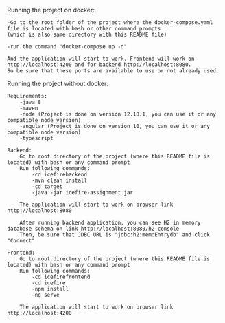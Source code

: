 Running the project on docker:
    
    -Go to the root folder of the project where the docker-compose.yaml file is located with bash or other command prompts 
    (which is also same directory with this README file)
    
    -run the command "docker-compose up -d"
    
    And the application will start to work. Frontend will work on http://localhost:4200 and for backend http://localhost:8080. 
    So be sure that these ports are available to use or not already used.
    
Running the project without docker:

    Requirements:
        -java 8
        -maven
        -node (Project is done on version 12.18.1, you can use it or any compatible node version)
        -angular (Project is done on version 10, you can use it or any compatible node version)
        -typescript
        
    Backend:
        Go to root directory of the project (where this README file is located) with bash or any command prompt
        Run following commands:
            -cd icefirebackend
            -mvn clean install
            -cd target
            -java -jar icefire-assignment.jar
        
        The application will start to work on browser link http://localhost:8080
        
        After running backend application, you can see H2 in memory database schema on link http://localhost:8080/h2-console
        Then, be sure that JDBC URL is "jdbc:h2:mem:Entrydb" and click "Connect"
        
    Frontend:
        Go to root directory of the project (where this README file is located) with bash or any command prompt
        Run following commands:
            -cd icefirefrontend
            -cd icefire
            -npm install
            -ng serve
            
        The application will start to work on browser link http://localhost:4200
